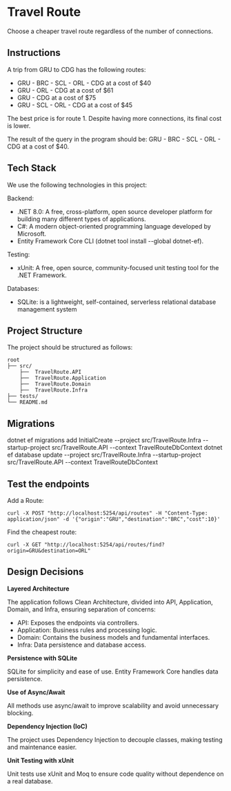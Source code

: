 # Travel Route
Choose a cheaper travel route regardless of the number of connections.

## Instructions ## 
A trip from GRU to CDG has the following routes:

- GRU - BRC - SCL - ORL - CDG at a cost of $40
- GRU - ORL - CDG at a cost of $61
- GRU - CDG at a cost of $75
- GRU - SCL - ORL - CDG at a cost of $45

The best price is for route 1. Despite having more connections, its final cost is lower.

The result of the query in the program should be: GRU - BRC - SCL - ORL - CDG at a cost of $40.

## Tech Stack ##
We use the following technologies in this project:

Backend:

- .NET 8.0: A free, cross-platform, open source developer platform for building many different types of applications.
- C#: A modern object-oriented programming language developed by Microsoft.
- Entity Framework Core CLI (dotnet tool install --global dotnet-ef).

Testing:
- xUnit: A free, open source, community-focused unit testing tool for the .NET Framework.

Databases:
- SQLite: is a lightweight, self-contained, serverless relational database management system

## Project Structure ##
The project should be structured as follows:

```
root
├── src/
    ├──  TravelRoute.API
    ├──  TravelRoute.Application
    ├──  TravelRoute.Domain
    ├──  TravelRoute.Infra
├── tests/
└── README.md
```

## Migrations ##
dotnet ef migrations add InitialCreate --project src/TravelRoute.Infra --startup-project src/TravelRoute.API --context TravelRouteDbContext
dotnet ef database update --project src/TravelRoute.Infra --startup-project src/TravelRoute.API --context TravelRouteDbContext

## Test the endpoints ##
Add a Route:
```
curl -X POST "http://localhost:5254/api/routes" -H "Content-Type: application/json" -d '{"origin":"GRU","destination":"BRC","cost":10}'
```

Find the cheapest route:
```
curl -X GET "http://localhost:5254/api/routes/find?origin=GRU&destination=ORL"
```

## Design Decisions ##
**Layered Architecture**

The application follows Clean Architecture, divided into API, Application, Domain, and Infra, ensuring separation of concerns:

- API: Exposes the endpoints via controllers.
- Application: Business rules and processing logic.
- Domain: Contains the business models and fundamental interfaces.
- Infra: Data persistence and database access.

**Persistence with SQLite**

SQLite for simplicity and ease of use. Entity Framework Core handles data persistence.

**Use of Async/Await**

All methods use async/await to improve scalability and avoid unnecessary blocking.

**Dependency Injection (IoC)**

The project uses Dependency Injection to decouple classes, making testing and maintenance easier.

**Unit Testing with xUnit**

Unit tests use xUnit and Moq to ensure code quality without dependence on a real database.
